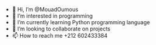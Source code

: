 - 👋 Hi, I’m @MouadOumous
- 👀 I’m interested in programming
- 🌱 I’m currently learning Python programming language
- 💞️ I’m looking to collaborate on projects 
- 📫 How to reach me +212 602433384

<!---
MouadOumous/MouadOumous is a ✨ special ✨ repository because its `README.md` (this file) appears on your GitHub profile.
You can click the Preview link to take a look at your changes.
--->
